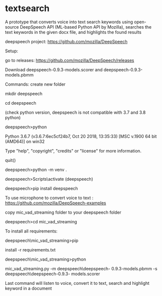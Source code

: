 # textsearch
A prototype that converts voice into text search keywords using open-source DeepSpeech API (ML-based Python API by Mozilla), searches the text keywords in the given docx file, and highlights the found results


deepspeech project:
https://github.com/mozilla/DeepSpeech

Setup:

go to releases: https://github.com/mozilla/DeepSpeech/releases

Download deepspeech-0.9.3-models.scorer and deepspeech-0.9.3-models.pbmm

Commands:
create new folder

mkdir deepspeech

cd deepspeech

(check python version, deepspeech is not compatible with 3.7 and 3.8 python)

deepspeech>python

Python 3.6.7 (v3.6.7:6ec5cf24b7, Oct 20 2018, 13:35:33) [MSC v.1900 64 bit 
(AMD64)] on win32

Type "help", "copyright", "credits" or "license" for more information.

quit()

deepspeech>python -m venv .

deepspeech>Scripts\activate (deepspeech) 

deepspeech>pip install deepspeech

To use microphone to convert voice to text :
https://github.com/mozilla/DeepSpeech-examples

copy mic_vad_streaming folder to your deepspeech folder

deepspeech>cd mic_vad_streaming

To install all requirements:

deepspeech\mic_vad_streaming>pip 

install -r requirements.txt

deepspeech\mic_vad_streaming>python 

mic_vad_streaming.py -m deepspeech\deepspeech-
0.9.3-models.pbmm -s deepspeech\deepspeech-0.9.3-
models.scorer

Last command will listen to voice, convert it to text, search and highlight keyword in a document
